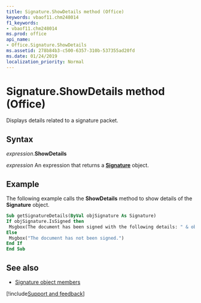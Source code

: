 ```yaml
---
title: Signature.ShowDetails method (Office)
keywords: vbaof11.chm248014
f1_keywords:
- vbaof11.chm248014
ms.prod: office
api_name:
- Office.Signature.ShowDetails
ms.assetid: 278b84b3-c500-6357-310b-537355ad20fd
ms.date: 01/24/2019
localization_priority: Normal
---
```



# Signature.ShowDetails method (Office)

Displays details related to a signature packet.


## Syntax

_expression_.**ShowDetails**

_expression_ An expression that returns a **[Signature](Office.Signature.md)** object.


## Example

The following example calls the **ShowDetails** method to show details of the **Signature** object.


```vb
Sub getSignatureDetails(ByVal objSignature As Signature) 
If objSignature.IsSigned then 
 Msgbox(The document has been signed with the following details: " & objSignature.ShowDetails) 
Else 
 Msgbox("The document has not been signed.") 
End If 
End Sub 
```


## See also

- [Signature object members](overview/Library-Reference/signature-members-office.md)



[!include[Support and feedback](~/includes/feedback-boilerplate.md)]